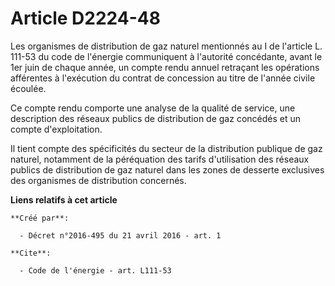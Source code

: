 # Article D2224-48

Les organismes de distribution de gaz naturel mentionnés au I de l'article L. 111-53 du code de l'énergie communiquent à
l'autorité concédante, avant le 1er juin de chaque année, un compte rendu annuel retraçant les opérations afférentes à
l'exécution du contrat de concession au titre de l'année civile écoulée. 

Ce compte rendu comporte une analyse de la qualité de service, une description des réseaux publics de distribution de gaz
concédés et un compte d'exploitation. 

Il tient compte des spécificités du secteur de la distribution publique de gaz naturel, notamment de la péréquation des
tarifs d'utilisation des réseaux publics de distribution de gaz naturel dans les zones de desserte exclusives des organismes
de distribution concernés.

**Liens relatifs à cet article**

	**Créé par**:

	  - Décret n°2016-495 du 21 avril 2016 - art. 1

	**Cite**:

	  - Code de l'énergie - art. L111-53
